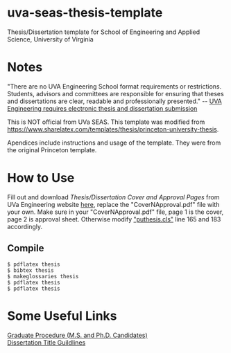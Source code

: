 # uva-seas-thesis-template
Thesis/Dissertation template for School of Engineering and Applied Science, University of Virginia

# Notes
"There are no UVA Engineering School format requirements or restrictions. Students, advisors and committees are responsible for ensuring that theses and dissertations are clear, readable and professionally presented." -- [UVA Engineering requires electronic thesis and dissertation submission](https://engineering.virginia.edu/current-students/current-graduate-students#accordion1531610)

This is NOT official from UVa SEAS. This template was modified from https://www.sharelatex.com/templates/thesis/princeton-university-thesis.

Apendices include instructions and usage of the template. They were from the original Princeton template.

# How to Use
Fill out and download *Thesis/Dissertation Cover and Approval Pages* from UVa Engineering website [here](https://seas.virginia.edu/forms/thesis-cover-approval.php), replace the "CoverNApproval.pdf" file with your own. Make sure in your "CoverNApproval.pdf" file, page 1 is the cover, page 2 is approval sheet. Otherwise modify ["puthesis.cls"](./puthesis.cls) line 165 and 183 accordingly.   
## Compile
    $ pdflatex thesis
    $ bibtex thesis
    $ makeglossaries thesis
    $ pdflatex thesis
    $ pdflatex thesis

# Some Useful Links
[Graduate Procedure (M.S. and Ph.D. Candidates)](https://engineering.virginia.edu/current-students/current-graduate-students#accordion1531610)   
[Dissertation Title Guildlines](https://engineering.virginia.edu/sites/default/files/common/offices/graduate-programs-office/Files/Dissertation_Title_Recommendations.pdf)
